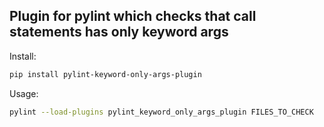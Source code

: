 ## Plugin for pylint which checks that call statements has only keyword args

Install:
```bash
pip install pylint-keyword-only-args-plugin
```

Usage:
```bash
pylint --load-plugins pylint_keyword_only_args_plugin FILES_TO_CHECK
```
